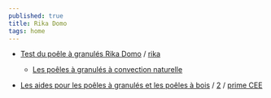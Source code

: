 ```yaml
---
published: true
title: Rika Domo
tags: home
---
```

- [Test du poêle à granulés Rika Domo](https://conseils-thermiques.org/contenu/test-poele-granule-rika-domo.php) / [rika](https://www.rika.fr/stoves)
	- [Les poêles à granulés à convection naturelle](https://conseils-thermiques.org/contenu/poele-granule-convection-naturelle.php)
    
- [Les aides pour les poêles à granulés et les poêles à bois](https://conseils-thermiques.org/contenu/aide-poele-granule-et-poele-bois.php) / [2](https://www.upenergie.com/prime-poele-a-granules/) / [prime CEE](https://www.prime-travaux.fr/primes-energie/cee/poele-granules/)
